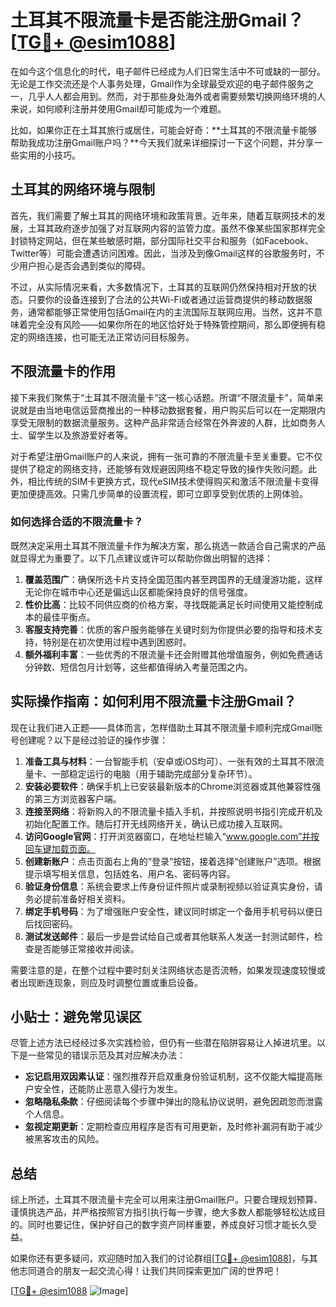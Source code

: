 # 土耳其不限流量卡是否能注册Gmail？[[TG💪+ @esim1088](https://t.me/s/esim1088)]

在如今这个信息化的时代，电子邮件已经成为人们日常生活中不可或缺的一部分。无论是工作交流还是个人事务处理，Gmail作为全球最受欢迎的电子邮件服务之一，几乎人人都会用到。然而，对于那些身处海外或者需要频繁切换网络环境的人来说，如何顺利注册并使用Gmail却可能成为一个难题。

比如，如果你正在土耳其旅行或居住，可能会好奇：**土耳其的不限流量卡能够帮助我成功注册Gmail账户吗？**今天我们就来详细探讨一下这个问题，并分享一些实用的小技巧。

## 土耳其的网络环境与限制

首先，我们需要了解土耳其的网络环境和政策背景。近年来，随着互联网技术的发展，土耳其政府逐步加强了对互联网内容的监管力度。虽然不像某些国家那样完全封锁特定网站，但在某些敏感时期，部分国际社交平台和服务（如Facebook、Twitter等）可能会遭遇访问困难。因此，当涉及到像Gmail这样的谷歌服务时，不少用户担心是否会遇到类似的障碍。

不过，从实际情况来看，大多数情况下，土耳其的互联网仍然保持相对开放的状态。只要你的设备连接到了合法的公共Wi-Fi或者通过运营商提供的移动数据服务，通常都能够正常使用包括Gmail在内的主流国际互联网应用。当然，这并不意味着完全没有风险——如果你所在的地区恰好处于特殊管控期间，那么即便拥有稳定的网络连接，也可能无法正常访问目标服务。

## 不限流量卡的作用

接下来我们聚焦于“土耳其不限流量卡”这一核心话题。所谓“不限流量卡”，简单来说就是由当地电信运营商推出的一种移动数据套餐，用户购买后可以在一定期限内享受无限制的数据流量服务。这种产品非常适合经常在外奔波的人群，比如商务人士、留学生以及旅游爱好者等。

对于希望注册Gmail账户的人来说，拥有一张可靠的不限流量卡至关重要。它不仅提供了稳定的网络支持，还能够有效规避因网络不稳定导致的操作失败问题。此外，相比传统的SIM卡更换方式，现代eSIM技术使得购买和激活不限流量卡变得更加便捷高效。只需几步简单的设置流程，即可立即享受到优质的上网体验。

### 如何选择合适的不限流量卡？

既然决定采用土耳其不限流量卡作为解决方案，那么挑选一款适合自己需求的产品就显得尤为重要了。以下几点建议或许可以帮助你做出明智的选择：

1. **覆盖范围广**：确保所选卡片支持全国范围内甚至跨国界的无缝漫游功能，这样无论你在城市中心还是偏远山区都能保持良好的信号强度。
2. **性价比高**：比较不同供应商的价格方案，寻找既能满足长时间使用又能控制成本的最佳平衡点。
3. **客服支持完善**：优质的客户服务能够在关键时刻为你提供必要的指导和技术支持，特别是在初次使用过程中遇到困惑时。
4. **额外福利丰富**：一些优秀的不限流量卡还会附赠其他增值服务，例如免费通话分钟数、短信包月计划等，这些都值得纳入考量范围之内。

## 实际操作指南：如何利用不限流量卡注册Gmail？

现在让我们进入正题——具体而言，怎样借助土耳其不限流量卡顺利完成Gmail账号创建呢？以下是经过验证的操作步骤：

1. **准备工具与材料**：一台智能手机（安卓或iOS均可）、一张有效的土耳其不限流量卡、一部稳定运行的电脑（用于辅助完成部分复杂环节）。
2. **安装必要软件**：确保手机上已安装最新版本的Chrome浏览器或其他兼容性强的第三方浏览器客户端。
3. **连接至网络**：将新购入的不限流量卡插入手机，并按照说明书指引完成开机及初始化配置工作。随后打开无线网络开关，确认已成功接入互联网。
4. **访问Google官网**：打开浏览器窗口，在地址栏输入“www.google.com”并按回车键加载页面。
5. **创建新账户**：点击页面右上角的“登录”按钮，接着选择“创建账户”选项。根据提示填写相关信息，包括姓名、用户名、密码等内容。
6. **验证身份信息**：系统会要求上传身份证件照片或录制视频以验证真实身份，请务必提前准备好相关资料。
7. **绑定手机号码**：为了增强账户安全性，建议同时绑定一个备用手机号码以便日后找回密码。
8. **测试发送邮件**：最后一步是尝试给自己或者其他联系人发送一封测试邮件，检查是否能够正常接收并阅读。

需要注意的是，在整个过程中要时刻关注网络状态是否流畅，如果发现速度较慢或者出现断连现象，则应及时调整位置或重启设备。

## 小贴士：避免常见误区

尽管上述方法已经经过多次实践检验，但仍有一些潜在陷阱容易让人掉进坑里。以下是一些常见的错误示范及其对应解决办法：

- **忘记启用双因素认证**：强烈推荐开启双重身份验证机制，这不仅能大幅提高账户安全性，还能防止恶意入侵行为发生。
- **忽略隐私条款**：仔细阅读每个步骤中弹出的隐私协议说明，避免因疏忽而泄露个人信息。
- **忽视定期更新**：定期检查应用程序是否有可用更新，及时修补漏洞有助于减少被黑客攻击的风险。

## 总结

综上所述，土耳其不限流量卡完全可以用来注册Gmail账户。只要合理规划预算、谨慎挑选产品，并严格按照官方指引执行每一步骤，绝大多数人都能够轻松达成目的。同时也要记住，保护好自己的数字资产同样重要，养成良好习惯才能长久受益。

如果你还有更多疑问，欢迎随时加入我们的讨论群组[[TG💪+ @esim1088](https://t.me/s/esim1088)]，与其他志同道合的朋友一起交流心得！让我们共同探索更加广阔的世界吧！

[[TG💪+ @esim1088](https://t.me/s/esim1088) ![Image](https://i.postimg.cc/4NQfJmqS/Snipaste-2025-05-13-00-14-12.png)]